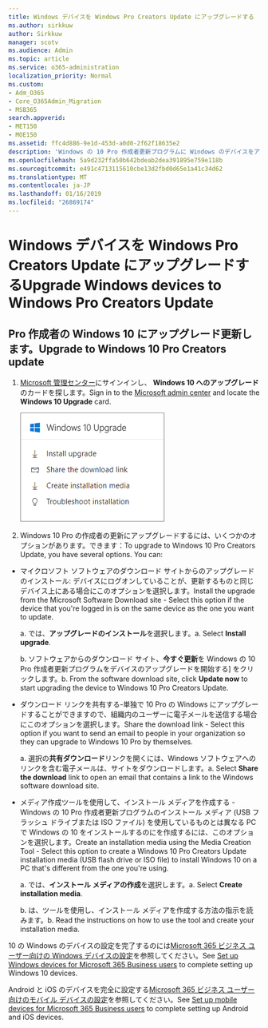```yaml
---
title: Windows デバイスを Windows Pro Creators Update にアップグレードする
ms.author: sirkkuw
author: Sirkkuw
manager: scotv
ms.audience: Admin
ms.topic: article
ms.service: o365-administration
localization_priority: Normal
ms.custom:
- Adm_O365
- Core_O365Admin_Migration
- MSB365
search.appverid:
- MET150
- MOE150
ms.assetid: ffc4d886-9e1d-453d-a0d0-2f62f18635e2
description: 'Windows の 10 Pro 作成者更新プログラムに Windows のデバイスをアップグレードする方法について説明します。 '
ms.openlocfilehash: 5a9d232ffa50b642bdeab2dea391895e759e118b
ms.sourcegitcommit: e491c4713115610cbe13d2fbd0d65e1a41c34d62
ms.translationtype: MT
ms.contentlocale: ja-JP
ms.lasthandoff: 01/16/2019
ms.locfileid: "26869174"
---
```

# <a name="upgrade-windows-devices-to-windows-pro-creators-update"></a><span data-ttu-id="d0723-103">Windows デバイスを Windows Pro Creators Update にアップグレードする</span><span class="sxs-lookup"><span data-stu-id="d0723-103">Upgrade Windows devices to Windows Pro Creators Update</span></span>

## <a name="upgrade-to-windows-10-pro-creators-update"></a><span data-ttu-id="d0723-104">Pro 作成者の Windows 10 にアップグレード更新します。</span><span class="sxs-lookup"><span data-stu-id="d0723-104">Upgrade to Windows 10 Pro Creators update</span></span>

1. <span data-ttu-id="d0723-105">[Microsoft 管理センター](https://portal.office.com/adminportal/home)にサインインし、 **Windows 10 へのアップグレード**のカードを探します。</span><span class="sxs-lookup"><span data-stu-id="d0723-105">Sign in to the [Microsoft admin center](https://portal.office.com/adminportal/home) and locate the **Windows 10 Upgrade** card.</span></span> 
    
    ![管理センターでカードを Windows 10 にアップグレードします。](media/066f47bf-7b88-4fea-8fd0-82798ea66716.png)
  
2. <span data-ttu-id="d0723-p101">Windows 10 Pro の作成者の更新にアップグレードするには、いくつかのオプションがあります。できます：</span><span class="sxs-lookup"><span data-stu-id="d0723-p101">To upgrade to Windows 10 Pro Creators Update, you have several options. You can:</span></span>
    
- <span data-ttu-id="d0723-109">マイクロソフト ソフトウェアのダウンロード サイトからのアップグレードのインストール: デバイスにログオンしていることが、更新するものと同じデバイス上にある場合にこのオプションを選択します。</span><span class="sxs-lookup"><span data-stu-id="d0723-109">Install the upgrade from the Microsoft Software Download site - Select this option if the device that you're logged in is on the same device as the one you want to update.</span></span>
    
  <span data-ttu-id="d0723-p102">a. では、**アップグレードのインストール**を選択します。</span><span class="sxs-lookup"><span data-stu-id="d0723-p102">a. Select **Install upgrade**.</span></span>
    
  <span data-ttu-id="d0723-p103">b. ソフトウェアからのダウンロード サイト、**今すぐ更新**を Windows の 10 Pro 作成者更新プログラムをデバイスのアップグレードを開始する] をクリックします。</span><span class="sxs-lookup"><span data-stu-id="d0723-p103">b. From the software download site, click **Update now** to start upgrading the device to Windows 10 Pro Creators Update.</span></span> 
    
- <span data-ttu-id="d0723-114">ダウンロード リンクを共有する-単独で 10 Pro の Windows にアップグレードすることができますので、組織内のユーザーに電子メールを送信する場合にこのオプションを選択します。</span><span class="sxs-lookup"><span data-stu-id="d0723-114">Share the download link - Select this option if you want to send an email to people in your organization so they can upgrade to Windows 10 Pro by themselves.</span></span>
 
   <span data-ttu-id="d0723-p104">a. 選択の**共有ダウンロード**リンクを開くには、Windows ソフトウェアへのリンクを含む電子メールは、サイトをダウンロードします。</span><span class="sxs-lookup"><span data-stu-id="d0723-p104">a. Select **Share the download** link to open an email that contains a link to the Windows software download site.</span></span> 
    
 - <span data-ttu-id="d0723-117">メディア作成ツールを使用して、インストール メディアを作成する - Windows の 10 Pro 作成者更新プログラムのインストール メディア (USB フラッシュ ドライブまたは ISO ファイル) を使用しているものとは異なる PC で Windows の 10 をインストールするのにを作成するには、このオプションを選択します。</span><span class="sxs-lookup"><span data-stu-id="d0723-117">Create an installation media using the Media Creation Tool - Select this option to create a Windows 10 Pro Creators Update installation media (USB flash drive or ISO file) to install Windows 10 on a PC that's different from the one you're using.</span></span>
    
    <span data-ttu-id="d0723-p105">a. では、**インストール メディアの作成**を選択します。</span><span class="sxs-lookup"><span data-stu-id="d0723-p105">a. Select **Create installation media**.</span></span>
    
    <span data-ttu-id="d0723-p106">b. は、ツールを使用し、インストール メディアを作成する方法の指示を読みます。</span><span class="sxs-lookup"><span data-stu-id="d0723-p106">b. Read the instructions on how to use the tool and create your installation media.</span></span> 
    
<span data-ttu-id="d0723-122">10 の Windows のデバイスの設定を完了するのには[Microsoft 365 ビジネス ユーザー向けの Windows デバイスの設定](set-up-windows-devices.md)を参照してください。</span><span class="sxs-lookup"><span data-stu-id="d0723-122">See [Set up Windows devices for Microsoft 365 Business users](set-up-windows-devices.md) to complete setting up Windows 10 devices.</span></span> 
  
<span data-ttu-id="d0723-123">Android と iOS のデバイスを完全に設定する[Microsoft 365 ビジネス ユーザー向けのモバイル デバイスの設定](set-up-mobile-devices.md)を参照してください。</span><span class="sxs-lookup"><span data-stu-id="d0723-123">See [Set up mobile devices for Microsoft 365 Business users](set-up-mobile-devices.md) to complete setting up Android and iOS devices.</span></span> 
  
